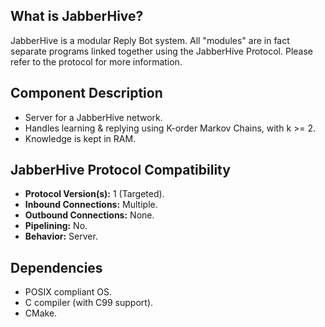 ## What is JabberHive?
JabberHive is a modular Reply Bot system. All "modules" are in fact separate
programs linked together using the JabberHive Protocol. Please refer to the
protocol for more information.

## Component Description
* Server for a JabberHive network.
* Handles learning & replying using K-order Markov Chains, with k >= 2.
* Knowledge is kept in RAM.

## JabberHive Protocol Compatibility
* **Protocol Version(s):** 1 (Targeted).
* **Inbound Connections:** Multiple.
* **Outbound Connections:** None.
* **Pipelining:** No.
* **Behavior:** Server.

## Dependencies
- POSIX compliant OS.
- C compiler (with C99 support).
- CMake.
